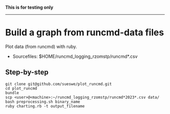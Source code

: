 
**This is for testing only**

---

# Build a graph from runcmd-data files

Plot data (from runcmd) with ruby.

* Sourcefiles: $HOME/runcmd_logging_rzomstp/runcmd*.csv

## Step-by-step

~~~~
git clone git@github.com/sueswe/plot_runcmd.git
cd plot_runcmd
bundle
scp <user>@<machine>:~/runcmd_logging_rzomstp/runcmd*2023*.csv data/
bash preprocessing.sh binary_name
ruby charting.rb -t output_filename
~~~~


